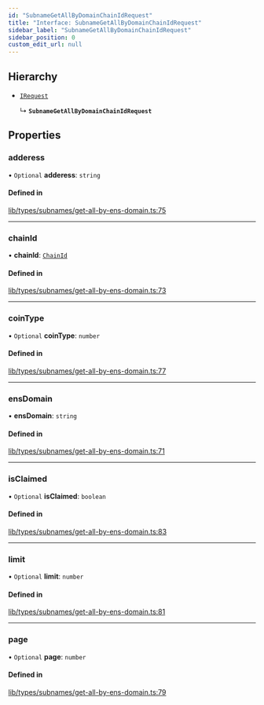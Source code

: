 ```yaml
---
id: "SubnameGetAllByDomainChainIdRequest"
title: "Interface: SubnameGetAllByDomainChainIdRequest"
sidebar_label: "SubnameGetAllByDomainChainIdRequest"
sidebar_position: 0
custom_edit_url: null
---
```


## Hierarchy

- [`IRequest`](IRequest.md)

  ↳ **`SubnameGetAllByDomainChainIdRequest`**

## Properties

### adderess

• `Optional` **adderess**: `string`

#### Defined in

[lib/types/subnames/get-all-by-ens-domain.ts:75](https://github.com/JustaName-id/JustaName-sdk/blob/f71acf4/packages/@justaname.id/sdk/src/lib/types/subnames/get-all-by-ens-domain.ts#L75)

___

### chainId

• **chainId**: [`ChainId`](../modules.md#chainid)

#### Defined in

[lib/types/subnames/get-all-by-ens-domain.ts:73](https://github.com/JustaName-id/JustaName-sdk/blob/f71acf4/packages/@justaname.id/sdk/src/lib/types/subnames/get-all-by-ens-domain.ts#L73)

___

### coinType

• `Optional` **coinType**: `number`

#### Defined in

[lib/types/subnames/get-all-by-ens-domain.ts:77](https://github.com/JustaName-id/JustaName-sdk/blob/f71acf4/packages/@justaname.id/sdk/src/lib/types/subnames/get-all-by-ens-domain.ts#L77)

___

### ensDomain

• **ensDomain**: `string`

#### Defined in

[lib/types/subnames/get-all-by-ens-domain.ts:71](https://github.com/JustaName-id/JustaName-sdk/blob/f71acf4/packages/@justaname.id/sdk/src/lib/types/subnames/get-all-by-ens-domain.ts#L71)

___

### isClaimed

• `Optional` **isClaimed**: `boolean`

#### Defined in

[lib/types/subnames/get-all-by-ens-domain.ts:83](https://github.com/JustaName-id/JustaName-sdk/blob/f71acf4/packages/@justaname.id/sdk/src/lib/types/subnames/get-all-by-ens-domain.ts#L83)

___

### limit

• `Optional` **limit**: `number`

#### Defined in

[lib/types/subnames/get-all-by-ens-domain.ts:81](https://github.com/JustaName-id/JustaName-sdk/blob/f71acf4/packages/@justaname.id/sdk/src/lib/types/subnames/get-all-by-ens-domain.ts#L81)

___

### page

• `Optional` **page**: `number`

#### Defined in

[lib/types/subnames/get-all-by-ens-domain.ts:79](https://github.com/JustaName-id/JustaName-sdk/blob/f71acf4/packages/@justaname.id/sdk/src/lib/types/subnames/get-all-by-ens-domain.ts#L79)
